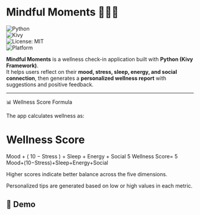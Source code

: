 # Mindful Moments 🧘‍♀️✨  

![Python](https://img.shields.io/badge/python-3.x-blue?logo=python&logoColor=white)  
![Kivy](https://img.shields.io/badge/Kivy-2.1.0+-green?logo=kivy&logoColor=white)  
![License: MIT](https://img.shields.io/badge/License-MIT-yellow.svg)  
![Platform](https://img.shields.io/badge/platform-cross--platform-lightgrey)  

**Mindful Moments** is a wellness check-in application built with **Python (Kivy Framework)**.  
It helps users reflect on their **mood, stress, sleep, energy, and social connection**, then generates a **personalized wellness report** with suggestions and positive feedback.  

---

📊 Wellness Score Formula

The app calculates wellness as:

Wellness Score
=
Mood
+
(
10
−
Stress
)
+
Sleep
+
Energy
+
Social
5
Wellness Score=
5
Mood+(10−Stress)+Sleep+Energy+Social
	​


Higher scores indicate better balance across the five dimensions.

Personalized tips are generated based on low or high values in each metric.

## 🎥 Demo  




